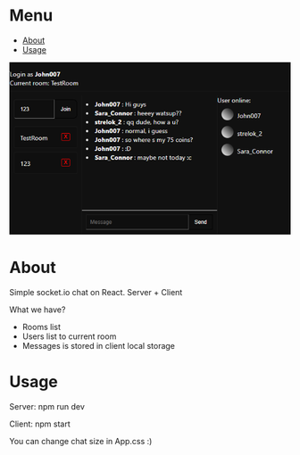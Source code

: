 # Menu
- [About](#about)
- [Usage](#usage)

![ScreenShot](chat.png)

# <a name="about">About</a> 
Simple socket.io chat on React. Server + Client

What we have?

- Rooms list
- Users list to current room
- Messages is stored in client local storage 


# <a name="usage">Usage</a>
Server: npm run dev

Client: npm start

You can change chat size in App.css :)
